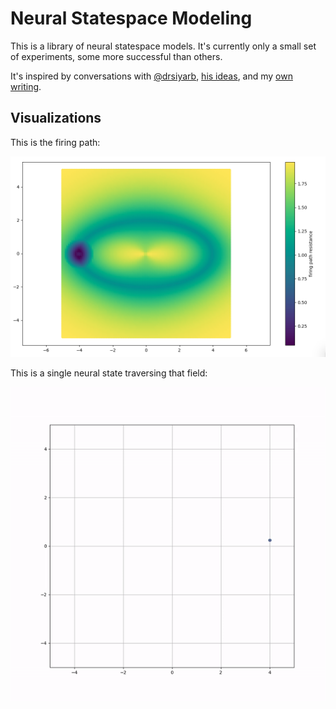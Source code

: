 # Neural Statespace Modeling

This is a library of neural statespace models. It's currently only a small set of experiments, some more successful than others.

It's inspired by conversations with [@drsiyarb](https://github.com/drsiyarb), [his ideas](https://github.com/drsiyarb/NDCA), and my [own writing](https://bartholomy.substack.com/).

## Visualizations

This is the firing path:

![field](img/field.png)

This is a single neural state traversing that field:

![path](img/path.gif)
